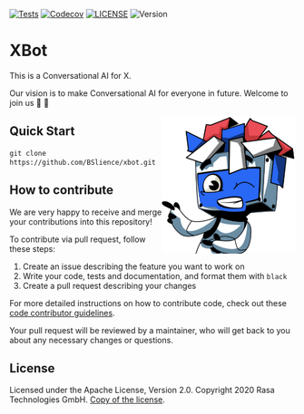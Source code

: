 [![Tests](https://github.com/BSlience/xbot/workflows/Tests/badge.svg)](https://github.com/BSlience/xbot/actions?workflow=Tests)
[![Codecov](https://codecov.io/gh/BSlience/xbot/branch/master/graph/badge.svg)](https://codecov.io/gh/BSlience/xbot)
[![LICENSE](https://black.readthedocs.io/en/stable/_static/license.svg)](https://github.com/BSlience/xbot/blob/master/LICENSE)
![Version](https://img.shields.io/badge/Version-3.8%2B-orange)

# XBot
This is a Conversational AI for X.

Our vision is to make Conversational AI for everyone in future. Welcome to join us :rocket: :musical_note:


<img align="right" height="244" src="asset/xbot.jpg">

## Quick Start
```
git clone https://github.com/BSlience/xbot.git
```

## How to contribute
We are very happy to receive and merge your contributions into this repository! 

To contribute via pull request, follow these steps:

1. Create an issue describing the feature you want to work on 
2. Write your code, tests and documentation, and format them with ``black``
3. Create a pull request describing your changes

For more detailed instructions on how to contribute code, check out these [code contributor guidelines](CONTRIBUTING.md).

Your pull request will be reviewed by a maintainer, who will get
back to you about any necessary changes or questions. 

## License
Licensed under the Apache License, Version 2.0.
Copyright 2020 Rasa Technologies GmbH. [Copy of the license](LICENSE).

